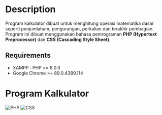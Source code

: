 # Description

Program kalkulator dibuat untuk menghitung operasi matematika dasar seperti penjumlaham, pengurangan, perkalian dan terakhir pembagian. Program ini dibuat menggunakan bahasa pemrograman **PHP (Hypertext Preprocessor)** dan **CSS (Cascading Style Sheet)**.

## Requirements

* XAMPP : PHP >= 8.0.0
* Google Chrome >= 89.0.4389.114

# Program Kalkulator

<img alt="PHP" src="https://img.shields.io/badge/PHP-777BB4?style=for-the-badge&logo=php&logoColor=white"/>
<img alt="CSS" src="https://img.shields.io/badge/CSS-239120?&style=for-the-badge&logo=css3&logoColor=white"/>


